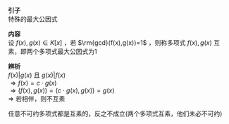 **引子**  
特殊的最大公因式  
  
**内容**  
设 $f(x),g(x)\in K[x]$ ，若 $\rm{gcd}(f(x),g(x))=1$ ，则称多项式 $f(x),g(x)$ 互素，即两个多项式最大公因式为1  
  
**辨析**  
 $f(x)|g(x)$ 且 $g(x)|f(x)$  
 $\Rightarrow f(x)=c\cdot g(x)$  
 $\Rightarrow (f(x),g(x))=(c\cdot g(x),g(x))=g(x)$  
 $\Rightarrow$ 若相伴，则不互素  
  
任意不可约多项式都是互素的，反之不成立(两个多项式互素，他们未必不可约)  
